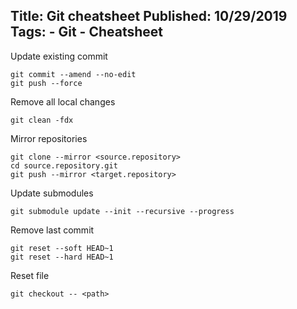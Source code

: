 Title: Git cheatsheet
Published: 10/29/2019
Tags:
    - Git
    - Cheatsheet
---
Update existing commit

    git commit --amend --no-edit
    git push --force 

Remove all local changes

    git clean -fdx

Mirror repositories

    git clone --mirror <source.repository>
    cd source.repository.git
    git push --mirror <target.repository>
	
Update submodules

    git submodule update --init --recursive --progress
	
Remove last commit

    git reset --soft HEAD~1
    git reset --hard HEAD~1
  
Reset file

    git checkout -- <path>
